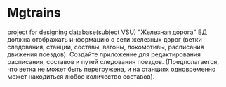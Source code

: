 # Mgtrains
project for designing database(subject VSU)
"Железная дорога" БД должна отображать информацию о сети железных дорог (ветки следования, станции, составы, вагоны, локомотивы, расписания движения поездов). Создайте приложение для редактирования расписания, составов и путей следования поездов.
(Предполагается, что ветка не может быть перегружена, и на станциях одновременно может находиться любое количество составов).
